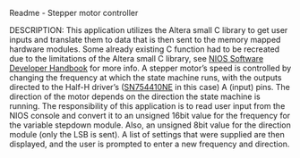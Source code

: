 Readme - Stepper motor controller

DESCRIPTION:
This application utilizes the Altera small C library to get user inputs and translate them to data that is then sent to the memory mapped hardware modules. Some already existing C function had to be recreated due to the limitations of the Altera small C library, see [NIOS Software Developer Handbook](https://www.intel.com/content/dam/www/programmable/us/en/pdfs/literature/hb/nios2/n2sw_nii5v2gen2.pdf) for more info. A stepper motor’s speed is controlled by changing the frequency at which the state machine runs, with the outputs directed to the Half-H driver’s ([SN754410NE](http://www.ti.com/lit/ds/symlink/sn754410.pdf) in this case) A (input) pins. The direction of the motor depends on the direction the state machine is running. The responsibility of this application is to read user input from the NIOS console and convert it to an unsigned 16bit value for the frequency for the variable stepdown module. Also, an unsigned 8bit value for the direction module (only the LSB is sent). A list of settings that were supplied are then displayed, and the user is prompted to enter a new frequency and direction.
